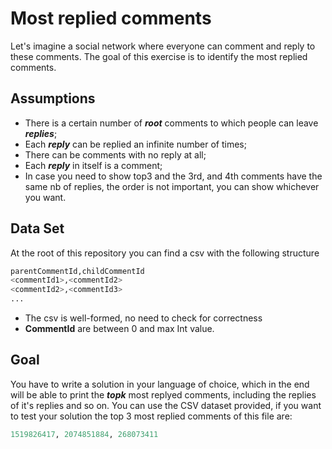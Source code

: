 # Most replied comments

Let's imagine a social network where everyone can comment and reply to these comments. The goal of this exercise is to identify the most replied comments. 


## Assumptions

- There is a certain number of ***root*** comments to which people can leave ***replies***;
- Each ***reply*** can be replied an infinite number of times;
- There can be comments with no reply at all;
- Each ***reply*** in itself is a comment;
- In case you need to show top3 and the 3rd, and 4th comments have the same nb of replies, the order is not important, you can show whichever you want.


## Data Set
At the root of this repository you can find a csv with the following structure

```python
parentCommentId,childCommentId
<commentId1>,<commentId2>
<commentId2>,<commentId3>
...

```
- The csv is well-formed, no need to check for correctness
- **CommentId** are between 0 and max Int value.


## Goal
You have to write a solution in your language of choice, which in the end will be able to print the ***topk*** most replyed comments, including the replies of it's replies and so on. You can use the CSV dataset provided, if you want to test your solution the top 3 most replied comments of this file are:

```python
1519826417, 2074851884, 268073411

```

